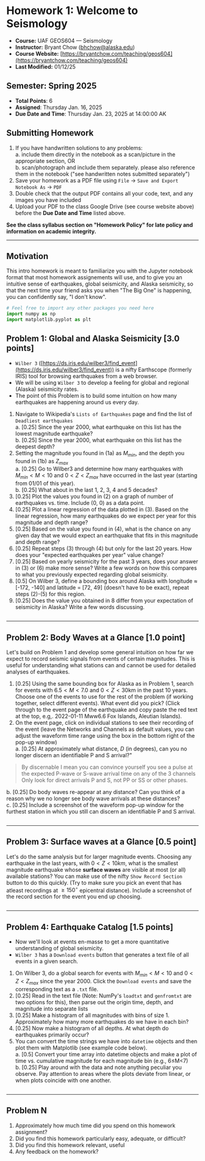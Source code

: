 # Homework 1: Welcome to Seismology
- **Course:** UAF GEOS604 &mdash; Seismology  
- **Instructor:** Bryant Chow ([bhchow@alaska.edu](bhchow@alaska.edu))
- **Course Website:** [https://bryantchow.com/teaching/geos604](https://bryantchow.com/teaching/geos604) 
- **Last Modified:**  01/12/25

## Semester: Spring 2025
- **Total Points**: 6
- **Assigned**: Thursday Jan. 16, 2025
- **Due Date and Time**: Thursday Jan. 23, 2025 at 14:00:00 AK


## Submitting Homework

1. If you have handwritten solutions to any problems:  
   a. include them directly in the notebook as a scan/picture in the appropriate section, OR  
   b. scan/photograph and include them separately. please also reference them in the notebook ("see handwritten notes submitted separately")
2. Save your homework as a PDF file using `File` -> `Save and Export Notebook As` -> `PDF`
3. Double check that the output PDF contains all your code, text, and any images you have included
5. Upload your PDF to the class Google Drive (see course website above) before the **Due Date and Time** listed above.

**See the class syllabus section on "Homework Policy" for late policy and information on academic integrity.**

---------------


## Motivation

This intro homework is meant to familiarize you with the Jupyter notebook format that most homework assignements will use, and to give you an intuitive sense of earthquakes, global seismicity, and Alaska seismicity, so that the next time your friend asks you when "The Big One" is happening, you can confidently say, "I don't know".



```python
# Feel free to import any other packages you need here
import numpy as np
import matplotlib.pyplot as plt
```

## Problem 1: Global and Alaska Seismicity [3.0 points] 
- `Wilber 3` ([https://ds.iris.edu/wilber3/find_event](https://ds.iris.edu/wilber3/find_event)) is a nifty Earthscope (formerly IRIS) tool for browsing earthquakes from a web browser.     
- We will be using `Wilber 3` to develop a feeling for global and regional (Alaska) seismicity rates.  
- The point of this Problem is to build some intuition on how many earthquakes are happening around us every day.


1. Navigate to Wikipedia's `Lists of Earthquakes` page and find the list of `Deadliest earthquakes`  
  a. [0.25] Since the year 2000, what earthquake on this list has the lowest magnitude earthquake?  
  b. [0.25] Since the year 2000, what earthquake on this list has the deepest depth?
2. Setting the magnitude you found in (1a) as $M_{min}$, and the depth you found in (1b) as $Z_{max}$  
   a. [0.25] Go to Wilber3 and determine how many earthquakes with $M_{min}<M<10$ and $0<Z<Z_{max}$ have occurred in the last year (starting from 01/01 of this year).  
   b. [0.25] What about in the last 1, 2, 3, 4 and 5 decades?
3. [0.25] Plot the values you found in (2) on a graph of number of earthquakes vs. time. Include (0, 0) as a data point.
4. [0.25] Plot a linear regression of the data plotted in (3). Based on the linear regression, how many earthquakes do we expect per year for this magnitude and depth range?
5. [0.25] Based on the value you found in (4), what is the chance on any given day that we would expect an earthquake that fits in this magnitude and depth range?
6. [0.25] Repeat steps (3) through (4) but only for the last 20 years. How does your "expected earthquakes per year" value change?
7. [0.25] Based on yearly seismicity for the past 3 years, does your answer in (3) or (6) make more sense? Write a few words on how this compares to what you previously expected regarding global seismicity.
8. [0.5] On Wilber 3, define a bounding box around Alaska with longitude $\approx$ [-172, -140] and latitude = [72, 49] (doesn't have to  be exact), repeat steps (2)-(5) for this region.
9. [0.25] Does the value you obtained in 8 differ from your expectation of seismicity in Alaska? Write a few words discussing.


```python

```

---------------------
## Problem 2: Body Waves at a Glance [1.0 point]

Let's build on Problem 1 and develop some general intuition on how far we expect to record seismic signals from events of certain magnitudes. This is useful for understanding what stations can and cannot be used for detailed analyses of earthquakes. 

1. [0.25] Using the same bounding box for Alaska as in Problem 1, search for events with $6.5<M<7.0$ and $0<Z<30$km in the past 10 years. Choose one of the events to use for the rest of the problem (if working together, select different events). What event did you pick? (Click through to the event page of the earthquake and copy paste the red text at the top, e.g,. 2022-01-11 Mww6.6 Fox Islands, Aleutian Islands).
2. On the event page, click on individual stations to see their recording of the event (leave the Networks and Channels as default values, you can adjust the waveform time range using the box in the bottom right of the pop-up window)   
  a. [0.25] At approximately what distance, $D$ (in degrees), can you no longer discern an identifiable P and S arrival?"
> By discernable I mean you can convince yourself you see a pulse at the expected P-wave or S-wave arrival time on any of the 3 channels  
> Only look for direct arrivals P and S, not PP or SS or other phases.

  b. [0.25] Do body waves re-appear at any distance? Can you think of a reason why we no longer see body wave arrivals at these distances?  
  c. [0.25] Include a screenshot of the waveform pop-up window for the furthest station in which you still can discern an identifiable P and S arrival.   


```python

```

------------------
## Problem 3: Surface waves at a Glance [0.5 point]

Let's do the same analysis but for larger magnitude events. Choosing any earthquake in the last years, with $0<Z<10 km$, what is the smallest magnitude earthquake whose **surface waves** are visible at most (or all) available stations? You can make use of the nifty `Show Record Section` button to do this quickly. (Try to make sure you pick an event that has atleast recordings at $\ge150^\circ$ epicentral distance). Include a screenshot of the record section for the event you end up choosing.



```python

```

------
## Problem 4: Earthquake Catalog [1.5  points]

- Now we'll look at events en-masse to get a more quantitative understanding of global seismicity.
- `Wilber 3` has a `Download events` button that generates a text file of all events in a given search.  

1. On Wilber 3, do a global search for events with $M_{min}<M<10$ and $0<Z<Z_{max}$ since the year 2000. Click the `Download events` and save the corresponding text as a `.txt` file.
2. [0.25] Read in the text file (Note: NumPy's `loadtxt` and `genfromtxt` are two options for this), then parse out the origin time, depth, and magnitude into separate lists
4. [0.25] Make a histogram of all magnitudes with bins of size 1. Approximately how many more earthquakes do we have in each bin?
6. [0.25] Now make a histogram of all depths. At what depth do earthquakes primarily occur?
7. You can convert the time strings we have into `datetime` objects and then plot them with Matplotlib (see example code below).  
   a. [0.5] Convert your time array into datetime objects and make a plot of time vs. cumulative magnitude for each magnitude bin (e.g., 6$\le$M$<$7)  
   b. [0.25] Play around with the data and note anything peculiar you observe. Pay attention to areas where the plots deviate from linear, or when plots coincide with one another. 


```python

```

-----------
## Problem N 
1. Approximately how much time did you spend on this homework assignment?
2. Did you find this homework particularly easy, adequate, or difficult?
3. Did you find this homework relevant, useful 
4. Any feedback on the homework?



<!-- your answers here -->
